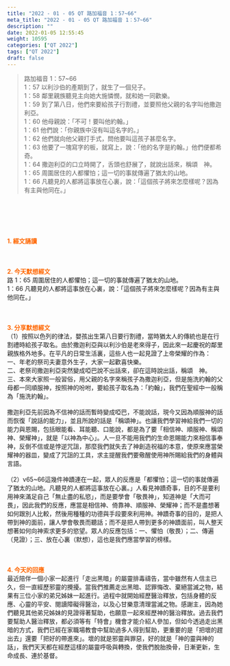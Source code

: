 ```yaml
---
title: "2022 - 01 - 05 QT 路加福音 1：57~66"
meta_title: "2022 - 01 - 05 QT 路加福音 1：57~66"
description: ""
date: 2022-01-05 12:55:45
weight: 10595
categories: ["QT 2022"]
tags: ["QT 2022"]
draft: false
---
```


<blockquote>路加福音 1：57~66<br />
1：57 以利沙伯的產期到了，就生了一個兒子。<br />
1：58 鄰里親族聽見主向她大施憐憫，就和她一同歡樂。<br />
1：59 到了第八日，他們來要給孩子行割禮，並要照他父親的名字叫他撒迦利亞。<br />
1：60 他母親說：「不可！要叫他約翰。」<br />
1：61 他們說：「你親族中沒有叫這名字的。」<br />
1：62 他們就向他父親打手式，問他要叫這孩子甚麼名字。<br />
1：63 他要了一塊寫字的板，就寫上，說：「他的名字是約翰。」他們便都希奇。<br />
1：64 撒迦利亞的口立時開了，舌頭也舒展了，就說出話來，稱頌　神。<br />
1：65 周圍居住的人都懼怕；這一切的事就傳遍了猶太的山地。<br />
1：66 凡聽見的人都將這事放在心裏，說：「這個孩子將來怎麼樣呢？因為有主與他同在。」</blockquote><br />
&nbsp;<br />
<br />
&nbsp;<br />
<br />
<span style="color: #ff6600;"><strong>1. </strong><strong>經文誦讀</strong></span><br />
<br />
<span style="color: #ff6600;"><strong> </strong></span><br />
<br />
<span style="color: #ff6600;"><strong>2. 今天默想</strong><strong>經文<br />
</strong></span>路 1：65 周圍居住的人都懼怕；這一切的事就傳遍了猶太的山地。<br />
1：66 凡聽見的人都將這事放在心裏，說：「這個孩子將來怎麼樣呢？因為有主與他同在。」<br />
<br />
&nbsp;<br />
<br />
<span style="color: #ff6600;"><strong>3. 分享默想經文<br />
</strong></span>（1）按照以色列的律法，嬰孩出生第八日要行割禮，當時猶太人的傳統也是在行割禮時給孩子取名。由於撒迦利亞與以利沙伯是老來得子，因此來一起慶祝的鄰里親族格外地多。在平凡的日常生活裏，這些人也一起見證了上帝榮耀的作為：<br />
一、年老的祭司夫妻意外生子，大家一起歡喜快樂。<br />
二、老祭司撒迦利亞突然變成啞巴說不出話來，卻在這時說出話，稱頌　神。<br />
三、本來大家照一般習俗，用父親的名字來稱孩子為撒迦利亞，但是施洗約翰的父母都一同順服神，按照神的吩咐，要給孩子取名為：「約翰」，我們在聖經中一般稱為「施洗約翰」。<br />
<br />
撒迦利亞先前因為不信神的話而暫時變成啞巴，不能說話，現今又因為順服神的話而恢復「說話的能力」，並且所說的話是「稱頌神」。也讓我們學習神給我們一切的能力與恩賜，包括眼能看、耳能聽、口能說，都是為了要「相信神、順服神、稱頌神、榮耀神」，就是「以神為中心」。人一旦不能用我們的生命恩賜能力來相信事奉神，反倒不信或是悖逆咒詛，那麼我們就失去了神創造祝福的本意，使原來應當榮耀神的器皿，變成了咒詛的工具，求主提醒我們要儆醒使用神所賜給我們的身體與言語。<br />
<br />
（2）v65~66這幾件神蹟連在一起，眾人的反應是「都懼怕；這一切的事就傳遍了猶太的山地。凡聽見的人都將這事放在心裏。」人看見神蹟奇事，目的不是要利用神來滿足自己「無止盡的私慾」，而是要學會「敬畏神」，知道神是「大而可畏」，因此我們的反應，應當是相信神、倚靠神、順服神、榮耀神；而不是盡想著如何跟別人比較，然後用種種的功德與手段要來利用神。神蹟奇事的目的，是把人帶到神的面前，讓人學會敬畏而聽話；而不是把人帶到更多的神蹟面前，叫人整天想著如何向神索求更多的慾望。眾人的反應包括：一、懼怕（敬畏）；二、傳遍（見證）；三、放在心裏（默想），這也是我們應當學習的榜樣。<br />
<br />
&nbsp;<br />
<br />
<span style="color: #ff6600;"><strong>4. 今天的回應<br />
</strong></span>最近陪伴一個小家一起進行「走出黑暗」的屬靈排毒禱告，當中雖然有人信主已久，但一直經歷邪靈的攪擾。當我們推薦走出黑暗、認罪悔改、棄絕當滅之物，結果有三位小家的弟兄姊妹一起進行。過程中就開始經歷醫治釋放，包括身體的反應、心靈的平安、閱讀障礙得醫治，以及心甘樂意清理當滅之物。感謝主，因為她們聽見其他弟兄姊妹的見證得著幫助，也願意一起來經歷神的醫治釋放。過去我們要幫助人醫治釋放，都必須等有「特會」機會才能介紹人參加，但如今透過走出黑暗的方式，我們已經在家職場教會中幫助過多人得到幫助，更重要的是「把壞的趕出去」還要「把好的帶進來」。壞的就是邪靈與罪惡，好的就是「神的靈與神的話」，我們天天都在經歷這樣的屬靈呼吸與轉換，使我們脫胎換骨，日漸更新，生命成長、連於基督。<br />
<br />
&nbsp;
        